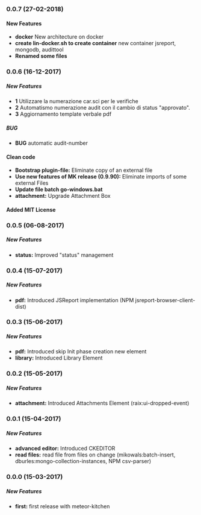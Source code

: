 ### 0.0.7 (27-02-2018)

#### New Features
* **docker**  New architecture on docker
* **create lin-docker.sh to create container**  new container jsreport, mongodb, audittool
* **Renamed some files**

### 0.0.6 (16-12-2017)

##### New Features
*	**1**   Utilizzare la numerazione car.sci per le verifiche
*	**2**   Automatismo numerazione audit con il cambio di status "approvato".
* **3**   Aggiornamento template verbale pdf

##### BUG
*	**BUG**   automatic audit-number

#### Clean code
* **Bootstrap plugin-file:**	Eliminate copy of an external file
* **Use new features of MK release (0.9.90):**	Eliminate imports of some external Files
* **Update file batch go-windows.bat**
* **attachment:**	Upgrade Attachment Box

#### Added MIT License


### 0.0.5 (06-08-2017)

##### New Features
* **status:**    Improved "status" management


### 0.0.4 (15-07-2017)

##### New Features
* **pdf:**    Introduced JSReport implementation (NPM jsreport-browser-client-dist)


### 0.0.3 (15-06-2017)

##### New Features
* **pdf:**    Introduced skip Init phase creation new element
* **library:**    Introduced Library Element


### 0.0.2 (15-05-2017)

##### New Features
* **attachment:**    Introduced Attachments Element (raix:ui-dropped-event)


### 0.0.1 (15-04-2017)

##### New Features
* **advanced editor:**    Introduced CKEDITOR
* **read files:**    read file from files on change (mikowals:batch-insert, dburles:mongo-collection-instances, NPM csv-parser)


### 0.0.0 (15-03-2017)

##### New Features
* **first:**    first release with meteor-kitchen
